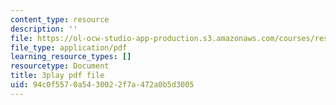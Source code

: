 ```yaml
---
content_type: resource
description: ''
file: https://ol-ocw-studio-app-production.s3.amazonaws.com/courses/res-18-009-learn-differential-equations-up-close-with-gilbert-strang-and-cleve-moler-fall-2015/94c0f5570a5430022f7a472a0b5d3005_GAOjfd5QJZE.pdf
file_type: application/pdf
learning_resource_types: []
resourcetype: Document
title: 3play pdf file
uid: 94c0f557-0a54-3002-2f7a-472a0b5d3005
---
```

